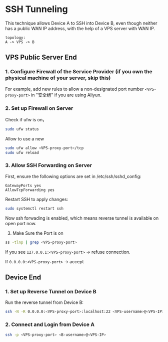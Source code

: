 # SSH Tunneling
This technique allows Device A to SSH into Device B, even though neither has a public WAN IP address, with the help of a VPS server with WAN IP.

```
topology:
A -> VPS -> B
```

## VPS Public Server End
### 1. Configure Firewall of the Service Provider (if you own the physical machine of your server, skip this)
For example, add new rules to allow a non-designated port number `<VPS-proxy-port>` in "安全组" if you are using Aliyun.

### 2. Set up Firewall on Server
Check if ufw is on，
```bash
sudo ufw status
```

Allow to use a new 
```bash
sudo ufw allow <VPS-proxy-port>/tcp
sudo ufw reload
```

### 3. Allow SSH Forwarding on Server
First, ensure the following options are set in /etc/ssh/sshd_config:
```
GatewayPorts yes
AllowTcpForwarding yes
```

Restart SSH to apply changes:
```bash
sudo systemctl restart ssh
```

Now ssh forwading is enabled, which means reverse tunnel is available on open port now.

3. Make Sure the Port is on
```bash
ss -tlnp | grep <VPS-proxy-port>
```

If you see `127.0.0.1:<VPS-proxy-port>` → refuse connection.

If `0.0.0.0:<VPS-proxy-port>` → accept

## Device End

### 1. Set up Reverse Tunnel on Device B
Run the reverse tunnel from Device B:
```bash
ssh -N -R 0.0.0.0:<VPS-proxy-port>:localhost:22 <VPS-username>@<VPS-IP>
```

### 2. Connect and Login from Device A
```bash
ssh -p <VPS-proxy-port> <B-username>@<VPS-IP>
```